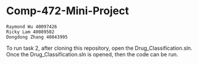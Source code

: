 # Comp-472-Mini-Project
    Raymond Wu 40097426
    Ricky Lam 40089502
    Dongdong Zhang 40043995

To run task 2, after cloning this repository, open the Drug_Classification.sln.
Once the Drug_Classification.sln is opened, then the code can be run.